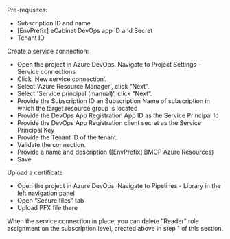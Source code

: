 Pre-requsites:
- Subscription ID and name
- \[EnvPrefix] eCabinet DevOps app ID and Secret
- Tenant ID


Create a service connection:

* Open the project in Azure DevOps. Navigate to Project Settings – Service connections
* Click 'New service connection’.
* Select 'Azure Resource Manager', click “Next”.
* Select 'Service principal (manual)', click “Next”.
* Provide the Subscription ID an Subscription Name of subscription in which the target resource group is located
* Provide the DevOps App Registration App ID as the Service Principal Id
* Provide the DevOps App Registration client secret as the Service Principal Key
* Provide the Tenant ID of the tenant.
* Validate the connection.
* Provide a name and description (\[EnvPrefix] BMCP Azure Resources)
* Save

Upload a certificate
* Open the project in Azure DevOps. Navigate to Pipelines - Library in the left navigation panel
* Open “Secure files” tab
* Upload PFX file there


When the service connection in place, you can delete “Reader” role assignment on the subscription level, created above in step 1 of this section.
